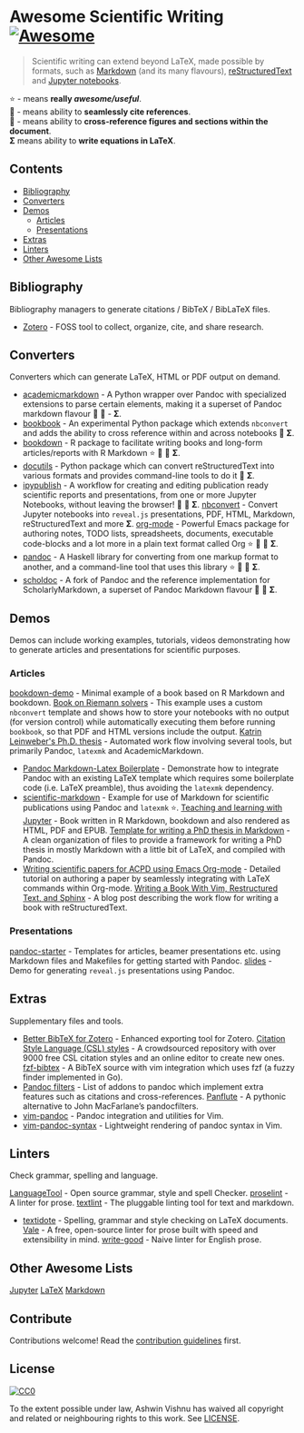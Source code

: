 # Awesome Scientific Writing [![Awesome](https://awesome.re/badge-flat.svg)](https://github.com/sindresorhus/awesome)

> Scientific writing can extend beyond LaTeX, made possible by formats,
> such as
> [Markdown](https://commonmark.org/) (and its many flavours),
> [reStructuredText](http://docutils.sourceforge.net/docs/ref/rst/directives.html) and
> [Jupyter notebooks](https://jupyter.readthedocs.io/en/latest/).

:star: - means **really _awesome/useful_**.<br />
:bookmark: - means ability to **seamlessly cite references**.<br/>
:link: - means ability to **cross-reference figures and sections within the
document**.<br/>
**Σ** means ability to **write equations in LaTeX**.<br/>

## Contents

- [Bibliography](#bibliography)
- [Converters](#converters)
- [Demos](#demos)
  - [Articles](#articles)
  - [Presentations](#presentations)
- [Extras](#extras)
- [Linters](#linters)
- [Other Awesome Lists](#other-awesome-lists)

## Bibliography
 Bibliography managers to generate citations / BibTeX / BibLaTeX files.

- [Zotero](https://www.zotero.org/) - FOSS tool to collect, organize, cite, and
 share research.


## Converters
 Converters which can generate LaTeX, HTML or PDF output on demand.

- [academicmarkdown](https://github.com/smathot/academicmarkdown#readme) - A
   Python wrapper over Pandoc with specialized extensions to parse certain
   elements, making it a superset of Pandoc markdown flavour :bookmark:
   :link: - **Σ**.
- [bookbook](https://github.com/takluyver/bookbook/#readme) - An experimental Python
   package which extends `nbconvert` and adds the ability to cross reference
   within and across notebooks :link: **Σ**.
- [bookdown](https://github.com/rstudio/bookdown/#readme) - R package to facilitate
   writing books and long-form articles/reports with R Markdown :star:
   :bookmark: :link: **Σ**.
- [docutils](http://docutils.sourceforge.net/docs/) - Python package which can
   convert reStructuredText into various formats and provides command-line
   tools to do it :link: **Σ**.
- [ipypublish](https://github.com/chrisjsewell/ipypublish/#readme) - A workflow for
   creating and editing publication ready scientific reports and presentations,
   from one or more Jupyter Notebooks, without leaving the browser! :bookmark:
   :link: **Σ**.
 [nbconvert](https://nbconvert.readthedocs.io/en/latest/) - Convert Jupyter
   notebooks into `reveal.js` presentations, PDF, HTML, Markdown,
   reStructuredText and more **Σ**.
 [org-mode](https://orgmode.org) - Powerful Emacs package for authoring notes,
   TODO lists, spreadsheets, documents, executable code-blocks and a lot more
   in a plain text format called Org :star: :bookmark: :link: **Σ**.
- [pandoc](https://pandoc.org/MANUAL) - A Haskell library for converting from
   one markup format to another, and a command-line tool that uses this
   library :star: :bookmark: :link: **Σ**.
- [scholdoc](http://scholdoc.scholarlymarkdown.com/) - A fork of Pandoc and the
   reference implementation for ScholarlyMarkdown, a superset of Pandoc
   Markdown flavour :bookmark: :link: **Σ**.

## Demos
 Demos can include working examples, tutorials, videos demonstrating how to
 generate articles and presentations for scientific purposes.

### Articles
 [bookdown-demo](https://github.com/rstudio/bookdown-demo/#readme) - Minimal
   example of a book based on R Markdown and bookdown.
 [Book on Riemann solvers](https://github.com/clawpack/riemann_book/#readme) - This
   example uses a custom `nbconvert` template and shows how to store your
   notebooks with no output (for version control) while automatically executing
   them before running `bookbook`, so that PDF and HTML versions include the
   output.
 [Katrin Leinweber's Ph.D.
   thesis](https://github.com/katrinleinweber/PhD-thesis/#readme) - Automated
   work flow involving several tools, but primarily Pandoc, `latexmk` and
   AcademicMarkdown.
- [Pandoc Markdown-Latex
   Boilerplate](https://github.com/davecap/markdown-latex-boilerplate/#readme) - Demonstrate
   how to integrate Pandoc with an existing LaTeX template which
   requires some boilerplate code (i.e. LaTeX preamble), thus avoiding the
   `latexmk` dependency.
- [scientific-markdown](https://github.com/JensErat/scientific-markdown/#readme) - Example
   for use of Markdown for scientific publications using Pandoc and
   `latexmk` :star:.
 [Teaching and learning with
   Jupyter](https://github.com/jupyter4edu/jupyter-edu-book/#readme) - Book
   written in R Markdown, bookdown and also rendered as HTML, PDF and
   EPUB.
 [Template for writing a PhD thesis in
   Markdown](https://github.com/tompollard/phd_thesis_markdown#readme) - A clean
   organization of files to provide a framework for writing a PhD thesis in
   mostly Markdown with a little bit of LaTeX, and compiled with Pandoc.
- [Writing scientific papers for ACPD using Emacs
   Org-mode](https://www.draketo.de/english/emacs/writing-papers-in-org-mode-acpd) - Detailed
   tutorial on authoring a paper by seamlessly integrating with LaTeX
   commands within Org-mode.
 [Writing a  Book With Vim, Restructured Text, and
   Sphinx](https://www.tompurl.com/2012-11-22-writing-a-book-with-vim.html) - A
   blog post describing the work flow for writing a book with
   reStructuredText.

### Presentations
 [pandoc-starter](https://github.com/jez/pandoc-starter/#readme) - Templates for
   articles, beamer presentations etc. using Markdown files and Makefiles for
   getting started with Pandoc.
 [slides](https://github.com/cgroll/slides/#readme) - Demo for generating `reveal.js`
   presentations using Pandoc.

## Extras
 Supplementary files and tools.

- [Better BibTeX for Zotero](https://retorque.re/zotero-better-bibtex/) - Enhanced
 exporting tool for Zotero.
 [Citation Style Language (CSL) styles](https://editor.citationstyles.org/) -  A
 crowdsourced repository with over 9000 free CSL citation styles and an online
 editor to create new ones.
 [fzf-bibtex](https://github.com/msprev/fzf-bibtex/#readme) - A BibTeX source
 with vim integration which uses fzf (a fuzzy finder implemented in Go).
- [Pandoc filters](https://github.com/jgm/pandoc/wiki/Pandoc-Filters) - List of
 addons to pandoc which implement extra features such as citations and
 cross-references.
 [Panflute](http://scorreia.com/software/panflute/) - A pythonic alternative
 to John MacFarlane’s pandocfilters.
- [vim-pandoc](https://github.com/vim-pandoc/vim-pandoc/#readme) - Pandoc
 integration and utilities for Vim.
- [vim-pandoc-syntax](https://github.com/vim-pandoc/vim-pandoc-syntax/#readme) - Lightweight
 rendering of pandoc syntax in Vim.

## Linters
 Check grammar, spelling and language.

 [LanguageTool](https://languagetool.org/) - Open source grammar, style and
 spell Checker.
 [proselint](http://proselint.com/) - A linter for prose.
 [textlint](https://textlint.github.io/) - The pluggable linting tool for text
 and markdown.
- [textidote](https://sylvainhalle.github.io/textidote/) - Spelling, grammar and
 style checking on LaTeX documents.
 [Vale](https://errata-ai.github.io/vale/) - A free, open-source linter for
 prose built with speed and extensibility in mind.
 [write-good](https://github.com/btford/write-good) - Naive linter for English
 prose.

## Other Awesome Lists
 [Jupyter](https://github.com/markusschanta/awesome-jupyter/#renderingpublishingconversion)
 [LaTeX](https://github.com/egeerardyn/awesome-LaTeX/#readme)
 [Markdown](https://github.com/BubuAnabelas/awesome-markdown/#readme)

## Contribute
Contributions welcome! Read the [contribution guidelines](CONTRIBUTING.md) first.

## License
[![CC0](https://mirrors.creativecommons.org/presskit/buttons/88x31/svg/cc-zero.svg)](https://creativecommons.org/publicdomain/zero/1.0/)

To the extent possible under law, Ashwin Vishnu has waived all copyright
and related or neighbouring rights to this work. See [LICENSE](LICENSE).

